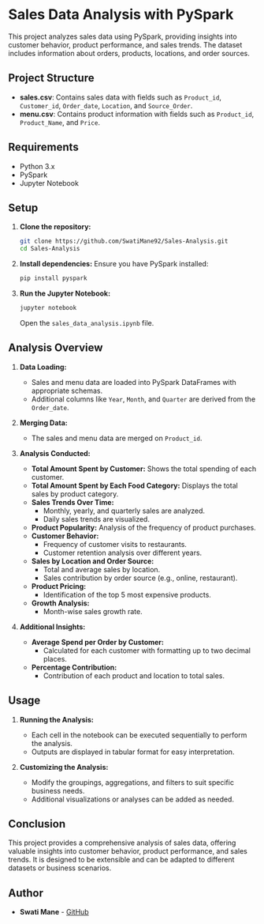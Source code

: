 # Sales Data Analysis with PySpark

This project analyzes sales data using PySpark, providing insights into customer behavior, product performance, and sales trends. The dataset includes information about orders, products, locations, and order sources.

## Project Structure

- **sales.csv**: Contains sales data with fields such as `Product_id`, `Customer_id`, `Order_date`, `Location`, and `Source_Order`.
- **menu.csv**: Contains product information with fields such as `Product_id`, `Product_Name`, and `Price`.

## Requirements

- Python 3.x
- PySpark
- Jupyter Notebook

## Setup

1. **Clone the repository:**
    ```bash
    git clone https://github.com/SwatiMane92/Sales-Analysis.git
    cd Sales-Analysis
    ```

2. **Install dependencies:**
    Ensure you have PySpark installed:
    ```bash
    pip install pyspark
    ```

3. **Run the Jupyter Notebook:**
    ```bash
    jupyter notebook
    ```
    Open the `sales_data_analysis.ipynb` file.

## Analysis Overview

1. **Data Loading:**
   - Sales and menu data are loaded into PySpark DataFrames with appropriate schemas.
   - Additional columns like `Year`, `Month`, and `Quarter` are derived from the `Order_date`.

2. **Merging Data:**
   - The sales and menu data are merged on `Product_id`.

3. **Analysis Conducted:**
   - **Total Amount Spent by Customer:** Shows the total spending of each customer.
   - **Total Amount Spent by Each Food Category:** Displays the total sales by product category.
   - **Sales Trends Over Time:**
     - Monthly, yearly, and quarterly sales are analyzed.
     - Daily sales trends are visualized.
   - **Product Popularity:** Analysis of the frequency of product purchases.
   - **Customer Behavior:**
     - Frequency of customer visits to restaurants.
     - Customer retention analysis over different years.
   - **Sales by Location and Order Source:**
     - Total and average sales by location.
     - Sales contribution by order source (e.g., online, restaurant).
   - **Product Pricing:**
     - Identification of the top 5 most expensive products.
   - **Growth Analysis:**
     - Month-wise sales growth rate.

4. **Additional Insights:**
   - **Average Spend per Order by Customer:**
     - Calculated for each customer with formatting up to two decimal places.
   - **Percentage Contribution:**
     - Contribution of each product and location to total sales.

## Usage

1. **Running the Analysis:**
   - Each cell in the notebook can be executed sequentially to perform the analysis.
   - Outputs are displayed in tabular format for easy interpretation.

2. **Customizing the Analysis:**
   - Modify the groupings, aggregations, and filters to suit specific business needs.
   - Additional visualizations or analyses can be added as needed.

## Conclusion

This project provides a comprehensive analysis of sales data, offering valuable insights into customer behavior, product performance, and sales trends. It is designed to be extensible and can be adapted to different datasets or business scenarios.

## Author

- **Swati Mane** - [GitHub](https://github.com/SwatiMane92/)
